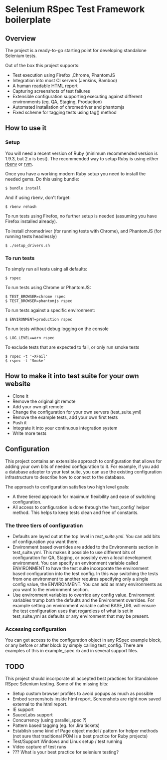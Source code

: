 Selenium RSpec Test Framework boilerplate
=========================================

Overview
--------
The project is a ready-to-go starting point for developing standalone Selenium tests.

Out of the box this project supports:

* Test execution using Firefox ,Chrome, PhantomJS
* Integration into most CI servers (Jenkins, Bamboo)
* A human readable HTML report
* Capturing screenshots of test failures
* Extensible configuration supporting executing against different environments (eg. QA, Staging, Production)
* Automated installation of chromedriver and phantomjs
* Fixed scheme for tagging tests using tag() method


How to use it
-------------

### Setup

You will need a recent version of Ruby (minimum recommended version is 1.9.3, but 2.x is best). The recommended way to setup Ruby is using either [rbenv](https://github.com/sstephenson/rbenv) or [rvm](https://rvm.io/).

Once you have a working modern Ruby setup you need to install the needed gems. Do this using bundle:

    $ bundle install

And if using rbenv, don't forget:

    $ rbenv rehash

To run tests using Firefox, no further setup is needed (assuming you have Firefox installed already).

To install chromedriver (for running tests with Chrome), and PhantomJS (for running tests headlessly)

    $ ./setup_drivers.sh


### To run tests

To simply run all tests using all defaults:

    $ rspec

To run tests using Chrome or PhantomJS:

    $ TEST_BROWSER=chrome rspec
    $ TEST_BROWSER=phantomjs rspec

To run tests against a specific environment:

    $ ENVIRONMENT=production rspec

To run tests without debug logging on the console

    $ LOG_LEVEL=warn rspec

To exclude tests that are expected to fail, or only run smoke tests

    $ rspec -t '~XFail'
    $ rspec -t 'Smoke'


How to make it into test suite for your own website
---------------------------------------------------

* Clone it
* Remove the original git remote
* Add your own git remote
* Change the configuration for your own servers (test_suite.yml)
* Remove the example tests, add your own first tests
* Push it
* Integrate it into your continuous integration system
* Write more tests


Configuration
-------------

This project contains an extensible approach to configuration that allows for adding your own bits
of needed configuration to it.  For example, if you add a database adapter to your test suite, you
can use the existing configuration infrastructure to describe how to connect to the database.

The approach to configuration satisfies two high level goals:

* A three tiered approach for maximum flexibility and ease of switching configuration.
* All access to configuration is done through the 'test_config' helper method.  This helps to keep tests
clean and free of constants.


### The three tiers of configuration

* Defaults are layed out at the top level in *test_suite.yml*.  You can add bits of configuration you want there.
* Environment based overrides are added to the Environments section in test_suite.yml.  This makes it possible
  to use different bits of configuration for QA, Staging, or possibly even a local development environment.
  You can specify an environment variable called ENVIRONMENT to have the test suite incorporate the environment based
  configuration into the test config.  In this way switching the tests from one environment to another requires specifying
  only a single config value, the ENVIRONMENT.  You can add as many environments as you want to the environment section.
* Use environment variables to override any config value.  Environment variables trump both the defaults and the Environment
  overrides.  For example setting an environment variable called BASE_URL will ensure the test configuration uses that
  regardless of what is set in test_suite.yml as defaults or any environment that may be present.

### Accessing configuration

You can get access to the configuration object in any RSpec example block, or any before or after block by simply calling test_config.
There are examples of this in example_spec.rb and in several support files.


TODO
----
This project should incorporate all accepted best practices for Standalone RSpec Selenium testing.
Some of the missing bits:

* Setup custom browser profiles to avoid popups as much as possible
* Embed screenshots inside html report.  Screenshots are right now saved external to the html report.
* IE support
* SauceLabs support
* Concurrency (using parallel_spec ?)
* Pattern based tagging (eg. for Jira tickets)
* Establish some kind of Page object model / pattern for helper methods (not sure that traditional POM is a best practice for Ruby projects)
* Test/Support Windows and Linux setup / test running
* Video capture of test runs
* ??? What is your best practice for selenium testing?

